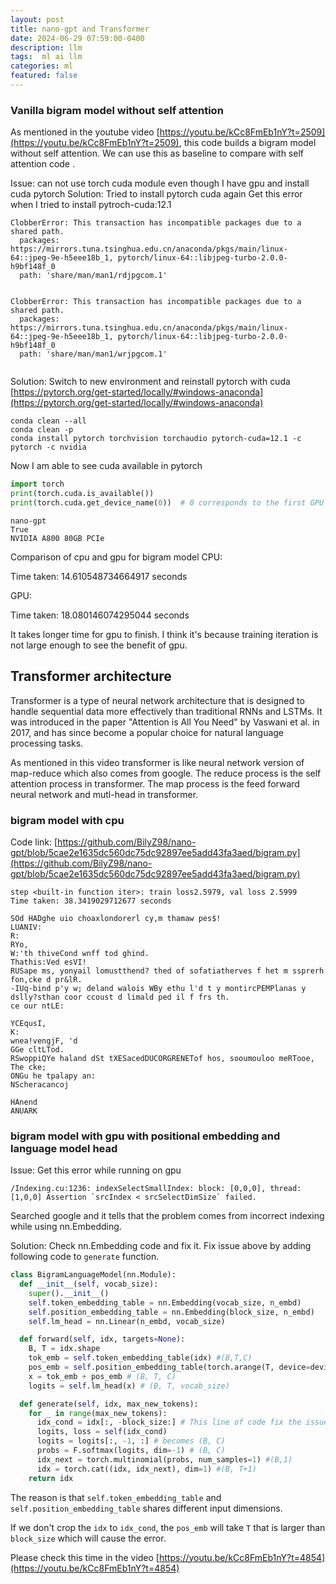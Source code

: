 ```yaml
---
layout: post
title: nano-gpt and Transformer  
date: 2024-06-29 07:59:00-0400
description: llm 
tags:  ml ai llm
categories: ml
featured: false
---
```


### Vanilla bigram model without self attention 
As mentioned in the youtube video [https://youtu.be/kCc8FmEb1nY?t=2509](https://youtu.be/kCc8FmEb1nY?t=2509),
this code builds a bigram model without self attention.
We can use this as baseline to compare with self attention code .

Issue: can not use torch cuda module even though I have gpu and install cuda pytorch
Solution: Tried to install pytorch cuda again
Get this error when I tried to install pytroch-cuda:12.1
```
ClobberError: This transaction has incompatible packages due to a shared path.
  packages: https://mirrors.tuna.tsinghua.edu.cn/anaconda/pkgs/main/linux-64::jpeg-9e-h5eee18b_1, pytorch/linux-64::libjpeg-turbo-2.0.0-h9bf148f_0
  path: 'share/man/man1/rdjpgcom.1'


ClobberError: This transaction has incompatible packages due to a shared path.
  packages: https://mirrors.tuna.tsinghua.edu.cn/anaconda/pkgs/main/linux-64::jpeg-9e-h5eee18b_1, pytorch/linux-64::libjpeg-turbo-2.0.0-h9bf148f_0
  path: 'share/man/man1/wrjpgcom.1'


```

Solution: Switch to new environment and reinstall pytorch with cuda
[https://pytorch.org/get-started/locally/#windows-anaconda](https://pytorch.org/get-started/locally/#windows-anaconda)
```
conda clean --all
conda clean -p
conda install pytorch torchvision torchaudio pytorch-cuda=12.1 -c pytorch -c nvidia
```

Now I am able to see cuda available in pytorch
```python
import torch
print(torch.cuda.is_available())
print(torch.cuda.get_device_name(0))  # 0 corresponds to the first GPU
```

```
nano-gpt
True
NVIDIA A800 80GB PCIe
```



Comparison of cpu and gpu for bigram model
CPU:

Time taken: 14.610548734664917 seconds

GPU:

Time taken: 18.080146074295044 seconds

It takes longer time for gpu to finish. 
I think it's because training iteration is not large enough to see the benefit of gpu.


## Transformer architecture
Transformer is a type of neural network architecture that is designed to handle sequential data more effectively than traditional RNNs and LSTMs. 
It was introduced in the paper "Attention is All You Need" by Vaswani et al. in 2017, and has since become a popular choice for natural language processing tasks.

As mentioned in this video 
transformer is like neural network version of map-reduce which also 
comes from google.
The reduce process is the self attention process in transformer. 
The map process is the feed forward neural network and mutl-head in transformer.


### bigram model with cpu

Code link: [https://github.com/BilyZ98/nano-gpt/blob/5cae2e1635dc560dc75dc92897ee5add43fa3aed/bigram.py](https://github.com/BilyZ98/nano-gpt/blob/5cae2e1635dc560dc75dc92897ee5add43fa3aed/bigram.py)
```
step <built-in function iter>: train loss2.5979, val loss 2.5999
Time taken: 38.3419029712677 seconds

SOd HADghe uio choaxlondorerl cy,m thamaw pes$!
LUANIV:
R:
RYo,
W:'th thiveCond wnff tod ghind.
Thathis:Ved esVI!
RUSape ms, yonyail lomustthend? thed of sofatiatherves f het m ssprerh fon,cke d pr&lR.
-IUq-bind p'y w; deland walois WBy ethu l'd t y montircPEMPlanas y dslly?sthan coor ccoust d limald ped il f frs th.
ce our ntLE:

YCEqusI,
K:
wnea!vengjF, 'd
GGe cltLTod.
RSwoppiQYe haland dSt tXESacedDUCORGRENETof hos, sooumouloo meRTooe,
The cke;
ONGu he tpalapy an:
NScheracancoj

HAnend
ANUARK
```

### bigram model with gpu with positional embedding and language model head
Issue:
Get this error while running on gpu
```
/Indexing.cu:1236: indexSelectSmallIndex: block: [0,0,0], thread: [1,0,0] Assertion `srcIndex < srcSelectDimSize` failed.
```

Searched google and it tells that the problem comes from incorrect indexing while using nn.Embedding.

Solution: 
Check nn.Embedding code and fix it.
Fix issue above by adding following code to `generate` function.
```python
class BigramLanguageModel(nn.Module):
  def __init__(self, vocab_size):
    super().__init__()
    self.token_embedding_table = nn.Embedding(vocab_size, n_embd)
    self.position_embedding_table = nn.Embedding(block_size, n_embd)
    self.lm_head = nn.Linear(n_embd, vocab_size)

  def forward(self, idx, targets=None):
    B, T = idx.shape
    tok_emb = self.token_embedding_table(idx) #(B,T,C)
    pos_emb = self.position_embedding_table(torch.arange(T, device=device)) # (T, C)
    x = tok_emb + pos_emb # (B, T, C)
    logits = self.lm_head(x) # (B, T, vocab_size)

  def generate(self, idx, max_new_tokens):
    for _ in range(max_new_tokens):
      idx_cond = idx[:, -block_size:] # This line of code fix the issue
      logits, loss = self(idx_cond)
      logits = logits[:, -1, :] # becomes (B, C)
      probs = F.softmax(logits, dim=-1) # (B, C)
      idx_next = torch.multinomial(probs, num_samples=1) #(B,1)
      idx = torch.cat((idx, idx_next), dim=1) #(B, T+1)
    return idx
```
The  reason is that `self.token_embedding_table` and `self.position_embedding_table` 
shares different input dimensions.

If we don't crop the `idx` to `idx_cond`, the `pos_emb`
will take `T` that is larger than `block_size` which will cause the error.

Please check this time in the video [https://youtu.be/kCc8FmEb1nY?t=4854](https://youtu.be/kCc8FmEb1nY?t=4854)




